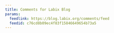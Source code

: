 ```yaml
---
title: Comments for Labix Blog
params:
  feedlink: https://blog.labix.org/comments/feed
  feedid: c76cd8b09ec4f83f15846649654b73a5
---
```

